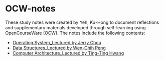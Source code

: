 # OCW-notes
These study notes were created by Yeh, Ko-Hong to document reflections and supplementary materials developed through self-learning using OpenCourseWare (OCW). The notes include the following contents:     
*  [Operating System_Lectured by Jerry Chou](https://ocw.nthu.edu.tw/ocw/index.php?page=course&cid=295&)
*  [Data Structures_Lectured by Wen-Chih Peng](https://ocw.nycu.edu.tw/?post_type=course_page&p=83453)
*  [Computer Architecture_Lectured by Ting-Ting Hwang](https://ocw.nthu.edu.tw/ocw/index.php?page=course&cid=76)

